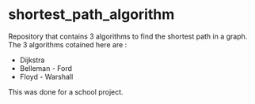 # shortest_path_algorithm
Repository that contains 3 algorithms to find the shortest path in a graph.
The 3 algorithms cotained here are : 
 - Dijkstra
 - Belleman - Ford
 - Floyd - Warshall
 
This was done for a school project.
